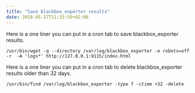 ```yaml
---
title: "Save blackbox_exporter results"
date: 2018-05-17T11:33:59+02:00
---
```


Here is a one liner you can put in a cron tab to save blackbox_exporter results.

```
/usr/bin/wget -q --directory /var/log/blackbox_exporter -e robots=off  -r  -A 'logs*' http://127.0.0.1:9115/index.html
```

Here is a one liner you can put in a cron tab to delete blackbox_exporter results older than 32 days.

```
/usr/bin/find /var/log/blackbox_exporter -type f -ctime +32 -delete
```

